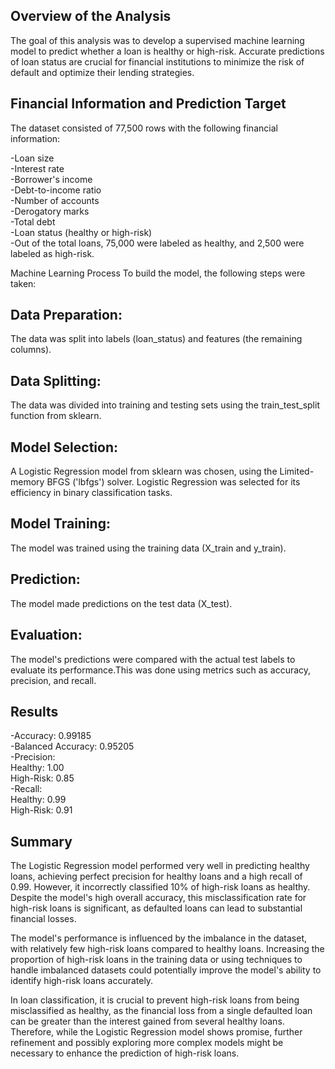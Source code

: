 ## Overview of the Analysis

The goal of this analysis was to develop a supervised machine learning model to predict whether a loan is healthy or high-risk. Accurate predictions of loan status are crucial for financial institutions to minimize the risk of default and optimize their lending strategies.

## Financial Information and Prediction Target
The dataset consisted of 77,500 rows with the following financial information:

-Loan size    
-Interest rate    
-Borrower's income    
-Debt-to-income ratio    
-Number of accounts    
-Derogatory marks    
-Total debt    
-Loan status (healthy or high-risk)    
-Out of the total loans, 75,000 were labeled as healthy, and 2,500 were labeled as high-risk.    

Machine Learning Process
To build the model, the following steps were taken:

## Data Preparation:

The data was split into labels (loan_status) and features (the remaining columns).

## Data Splitting: 
The data was divided into training and testing sets using the train_test_split function from sklearn.
## Model Selection: 
A Logistic Regression model from sklearn was chosen, using the Limited-memory BFGS ('lbfgs') solver. Logistic Regression was selected for its efficiency in binary classification tasks.
## Model Training: 
The model was trained using the training data (X_train and y_train).
## Prediction: 
The model made predictions on the test data (X_test).
## Evaluation: 
The model's predictions were compared with the actual test labels to evaluate its        performance.This was done using metrics such as accuracy, precision, and recall.

## Results

-Accuracy: 0.99185    
-Balanced Accuracy: 0.95205    
-Precision:    
    Healthy: 1.00    
    High-Risk: 0.85    
-Recall:    
    Healthy: 0.99    
    High-Risk: 0.91    

## Summary
The Logistic Regression model performed very well in predicting healthy loans, achieving perfect precision for healthy loans and a high recall of 0.99. However, it incorrectly classified 10% of high-risk loans as healthy. Despite the model's high overall accuracy, this misclassification rate for high-risk loans is significant, as defaulted loans can lead to substantial financial losses.

The model's performance is influenced by the imbalance in the dataset, with relatively few high-risk loans compared to healthy loans. Increasing the proportion of high-risk loans in the training data or using techniques to handle imbalanced datasets could potentially improve the model's ability to identify high-risk loans accurately.

In loan classification, it is crucial to prevent high-risk loans from being misclassified as healthy, as the financial loss from a single defaulted loan can be greater than the interest gained from several healthy loans. Therefore, while the Logistic Regression model shows promise, further refinement and possibly exploring more complex models might be necessary to enhance the prediction of high-risk loans.
